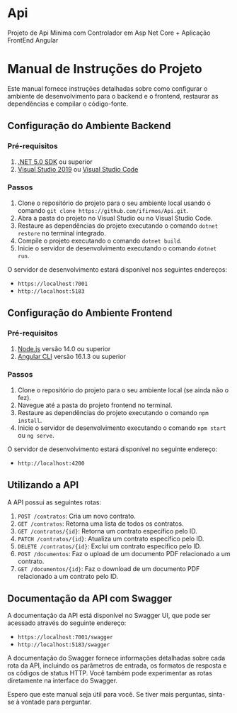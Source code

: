 # Api
Projeto de Api Mínima com Controlador em Asp Net Core + Aplicação FrontEnd Angular

# Manual de Instruções do Projeto

Este manual fornece instruções detalhadas sobre como configurar o ambiente de desenvolvimento para o backend e o frontend, restaurar as dependências e compilar o código-fonte.

## Configuração do Ambiente Backend

### Pré-requisitos

1. [.NET 5.0 SDK](https://dotnet.microsoft.com/download) ou superior
2. [Visual Studio 2019](https://visualstudio.microsoft.com/vs/) ou [Visual Studio Code](https://code.visualstudio.com/)

### Passos

1. Clone o repositório do projeto para o seu ambiente local usando o comando `git clone https://github.com/ifirmos/Api.git`.
2. Abra a pasta do projeto no Visual Studio ou no Visual Studio Code.
3. Restaure as dependências do projeto executando o comando `dotnet restore` no terminal integrado.
4. Compile o projeto executando o comando `dotnet build`.
5. Inicie o servidor de desenvolvimento executando o comando `dotnet run`.

O servidor de desenvolvimento estará disponível nos seguintes endereços:

- `https://localhost:7001`
- `http://localhost:5183`

## Configuração do Ambiente Frontend

### Pré-requisitos

1. [Node.js](https://nodejs.org/en/download/) versão 14.0 ou superior
2. [Angular CLI](https://cli.angular.io/) versão 16.1.3 ou superior

### Passos

1. Clone o repositório do projeto para o seu ambiente local (se ainda não o fez).
2. Navegue até a pasta do projeto frontend no terminal.
3. Restaure as dependências do projeto executando o comando `npm install`.
4. Inicie o servidor de desenvolvimento executando o comando `npm start` ou `ng serve`.

O servidor de desenvolvimento estará disponível no seguinte endereço:

- `http://localhost:4200`

## Utilizando a API

A API possui as seguintes rotas:

1. `POST /contratos`: Cria um novo contrato.
2. `GET /contratos`: Retorna uma lista de todos os contratos.
3. `GET /contratos/{id}`: Retorna um contrato específico pelo ID.
4. `PATCH /contratos/{id}`: Atualiza um contrato específico pelo ID.
5. `DELETE /contratos/{id}`: Exclui um contrato específico pelo ID.
6. `POST /documentos`: Faz o upload de um documento PDF relacionado a um contrato.
7. `GET /documentos/{id}`: Faz o download de um documento PDF relacionado a um contrato pelo ID.

## Documentação da API com Swagger

A documentação da API está disponível no Swagger UI, que pode ser acessado através do seguinte endereço:

- `https://localhost:7001/swagger`
- `http://localhost:5183/swagger`

A documentação do Swagger fornece informações detalhadas sobre cada rota da API, incluindo os parâmetros de entrada, os formatos de resposta e os códigos de status HTTP. Você também pode experimentar as rotas diretamente na interface do Swagger.

Espero que este manual seja útil para você. Se tiver mais perguntas, sinta-se à vontade para perguntar.
